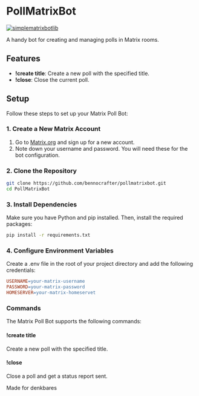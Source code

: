 # PollMatrixBot
[![simplematrixbotlib][simplematrixbotlib]][Simplematrixbotlib-url]

A handy bot for creating and managing polls in Matrix rooms.

## Features

- **!create title**: Create a new poll with the specified title.
- **!close**: Close the current poll.

## Setup

Follow these steps to set up your Matrix Poll Bot:

### 1. Create a New Matrix Account

1. Go to [Matrix.org](https://matrix.org) and sign up for a new account.
2. Note down your username and password. You will need these for the bot configuration.

### 2. Clone the Repository

```bash
git clone https://github.com/bennocrafter/pollmatrixbot.git
cd PollMatrixBot
```

### 3. Install Dependencies
Make sure you have Python and pip installed. Then, install the required packages:

```bash
pip install -r requirements.txt
```

### 4. Configure Environment Variables
Create a .env file in the root of your project directory and add the following credentials:

```makefile
USERNAME=your-matrix-username
PASSWORD=your-matrix-password
HOMESERVER=your-matrix-homeservet

```

### Commands

The Matrix Poll Bot supports the following commands:

#### !create title
Create a new poll with the specified title.
 
#### !close
Close a poll and get a status report sent.

 
Made for denkbares

[simplematrixbotlib]: https://img.shields.io/badge/Framework-simplematrixbotlib-blue
[Simplematrixbotlib-url]: https://codeberg.org/imbev/simplematrixbotlib